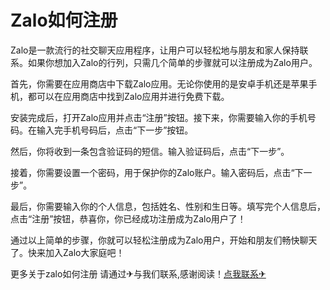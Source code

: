 # Zalo如何注册

Zalo是一款流行的社交聊天应用程序，让用户可以轻松地与朋友和家人保持联系。如果你想加入Zalo的行列，只需几个简单的步骤就可以注册成为Zalo用户。

首先，你需要在应用商店中下载Zalo应用。无论你使用的是安卓手机还是苹果手机，都可以在应用商店中找到Zalo应用并进行免费下载。

安装完成后，打开Zalo应用并点击“注册”按钮。接下来，你需要输入你的手机号码。在输入完手机号码后，点击“下一步”按钮。

然后，你将收到一条包含验证码的短信。输入验证码后，点击“下一步”。

接着，你需要设置一个密码，用于保护你的Zalo账户。输入密码后，点击“下一步”。

最后，你需要输入你的个人信息，包括姓名、性别和生日等。填写完个人信息后，点击“注册”按钮，恭喜你，你已经成功注册成为Zalo用户了！

通过以上简单的步骤，你就可以轻松注册成为Zalo用户，开始和朋友们畅快聊天了。快来加入Zalo大家庭吧！

更多关于zalo如何注册 请通过✈与我们联系,感谢阅读！[点我联系✈](https://box.G208.com)